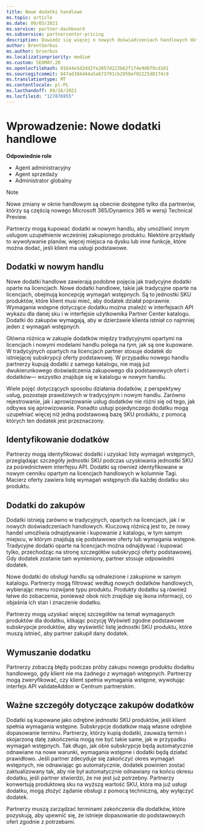 ```yaml
---
title: Nowe dodatki handlowe
ms.topic: article
ms.date: 09/03/2021
ms.service: partner-dashboard
ms.subservice: partnercenter-pricing
description: Dowiedz się więcej o nowych doświadczeniach handlowych dotyczących zakupów dodatków.
author: BrentSerbus
ms.author: brserbus
ms.localizationpriority: medium
ms.custom: SEOMAY.20
ms.openlocfilehash: 01644e5d2dd2fe2057d223b62f1f4e9d6f9cd101
ms.sourcegitcommit: 847ad384d44a5a673791cb2950af02225d8174c9
ms.translationtype: MT
ms.contentlocale: pl-PL
ms.lasthandoff: 09/16/2021
ms.locfileid: "127876955"
---
```

# <a name="introduction-new-commerce-add-ons"></a>Wprowadzenie: Nowe dodatki handlowe

**Odpowiednie role**

- Agent administracyjny
- Agent sprzedaży
- Administrator globalny

> [!Note] 
> Nowe zmiany w oknie handlowym są obecnie dostępne tylko dla partnerów, którzy są częścią nowego Microsoft 365/Dynamics 365 w wersji Technical Preview.

Partnerzy mogą kupować dodatki w nowym handlu, aby umożliwić innym usługom uzupełnienie wcześniej zakupionego produktu. Niektóre przykłady to wywoływanie planów, więcej miejsca na dysku lub inne funkcje, które można dodać, jeśli klient ma usługi podstawowe.



## <a name="add-ons-in-new-commerce"></a>Dodatki w nowym handlu ## 

Nowe dodatki handlowe zawierają podobne pojęcia jak tradycyjne dodatki oparte na licencjach. Nowe dodatki handlowe, takie jak tradycyjne oparte na licencjach, obejmują koncepcję wymagań wstępnych. Są to jednostki SKU produktów, które klient musi mieć, aby dodatek działał poprawnie. Wymagania wstępne dotyczące dodatku można znaleźć w interfejsach API wykazu dla danej sku i w interfejsie użytkownika Partner Center katalogu. Dodatki do zakupów wymagają, aby w dzierżawie klienta istniał co najmniej jeden z wymagań wstępnych.
 
Główna różnica w zakupie dodatków między tradycyjnymi opartymi na licencjach i nowymi modelami handlu polega na *tym,* jak są one kupowane. W tradycyjnych opartych na licencjach partner stosuje dodatek do istniejącej subskrypcji oferty podstawowej. W przypadku nowego handlu partnerzy kupują dodatki z samego katalogu, nie mają już dwukierunkowego doświadczenia zakupowego dla podstawowych ofert i dodatków— wszystko znajduje się w katalogu w nowym handlu.

Wiele pojęć dotyczących sposobu działania dodatków, z perspektywy usług, pozostaje prawdziwych w tradycyjnym i nowym handlu. Zarówno rejestrowanie, jak i aprowizowanie usług dodatków nie różni się od tego, jak odbywa się aprowizowanie. Ponadto usługi pojedynczego dodatku mogą uzupełniać więcej niż jedną podstawową bazę SKU produktu, z pomocą których ten dodatek jest przeznaczony.

## <a name="identifying-add-ons"></a>Identyfikowanie dodatków ##

Partnerzy mogą identyfikować dodatki i uzyskać listy wymagań wstępnych, przeglądając szczegóły jednostki SKU podczas uzyskiwania jednostki SKU za pośrednictwem interfejsu API. Dodatki są również identyfikowane w nowym cenniku opartym na licencjach handlowych w kolumnie Tagi. Macierz oferty zawiera listę wymagań wstępnych dla każdej dodatku sku produktu.

## <a name="purchasing-add-ons"></a>Dodatki do zakupów ##

Dodatki istnieją zarówno w tradycyjnych, opartych na licencjach, jak i w nowych doświadczeniach handlowych. Kluczową różnicą jest to, że nowy handel umożliwia odnajdywanie i kupowanie z katalogu, w tym samym miejscu, w którym znajdują się podstawowe oferty lub wymagania wstępne. Tradycyjne dodatki oparte na licencjach można odnajdywać i kupować tylko, przechodząc na stronę szczegółów subskrypcji oferty podstawowej. Gdy dodatek zostanie tam wymieniony, partner stosuje odpowiedni dodatek.


Nowe dodatki do obsługi handlu są odnalezione i zakupione w samym katalogu. Partnerzy mogą filtrować według nowych dodatków handlowych, wybierając menu rozwijane typu produktu. Produkty dodatku są również łatwe do zobaczenia, ponieważ obok nich znajduje się ikona informacji, co objaśnia ich stan i znaczenie dodatku.


Partnerzy mogą uzyskać więcej szczegółów na temat wymaganych  produktów dla dodatku, klikając pozycję Wyświetl zgodne podstawowe subskrypcje produktów, aby wyświetlić listę jednostki SKU produktu, które muszą istnieć, aby partner zakupił dany dodatek.


## <a name="add-on-enforcement"></a>Wymuszanie dodatku ##

Partnerzy zobaczą błędy podczas próby zakupu nowego produktu dodatku handlowego, gdy klient nie ma żadnego z wymagań wstępnych. Partnerzy mogą zweryfikować, czy klient spełnia wymagania wstępne, wywołując interfejs API validateAddon w Centrum partnerskim.

## <a name="important-details-when-purchasing-add-ons"></a>Ważne szczegóły dotyczące zakupów dodatków ##

Dodatki są kupowane jako odrębne jednostki SKU produktów, jeśli klient spełnia wymagania wstępne. Subskrypcje dodatków mają własne odrębne dopasowanie terminu. Partnerzy, którzy kupią dodatki, zauważą termin i skojarzoną datę zakończenia mogą nie być takie same, jak w przypadku wymagań wstępnych. Tak długo, jak obie subskrypcje będą automatycznie odnawiane na nowe warunki, wymagania wstępne i dodatki będą działać prawidłowo. Jeśli partner zdecyduje się zakończyć okres wymagań wstępnych, nie odnawiając go automatycznie, dodatek powinien zostać zaktualizowany tak, aby nie był automatycznie odnawiany na końcu okresu dodatku, jeśli partner stwierdzi, że nie jest już potrzebny.  Partnerzy konwertują produktową sku na wyższą wartość SKU, która ma już usługi dodatku, mogą złożyć żądanie obsługi z pomocą techniczną, aby wyłączyć dodatek.

Partnerzy muszą zarządzać terminami zakończenia dla dodatków, które pozyskują, aby upewnić się, że istnieje dopasowanie do podstawowych ofert zgodnie z potrzebami.

